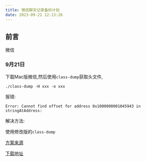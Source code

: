 ```yaml
---
title: 微信聊天记录备份计划
date: 2023-09-21 12:13:26
---
```


## 前言

微信




### 9月21日

下载Mac版微信,然后使用`class-dump`获取头文件,

```
./class-dump -H xxx -o xxx
```

报错:

```
Error: Cannot find offset for address 0x1000000001045943 in stringAtAddress:
```

解决方法:

使用修改版的`class-dump`

[方案来源](https://iosre.com/t/solved-classdump-error-cannot-find-offset-for-address-xxxxx-in-stringataddress/10626/3)

[下载地址](https://github.com/AloneMonkey/MonkeyDev/blob/master/bin/class-dump)
